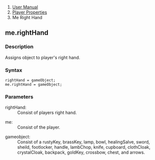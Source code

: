 <ol class="breadcrumb">
  <li><a href="#/docs/contents">User Manual</a></li>
  <li><a href="#/docs/properties">Player Properties</a></li>
  <li class="active">Me Right Hand</li>
</ol>

## me.rightHand 

### Description

Assigns object to player's right hand.

### Syntax

    rightHand = gameObject;
    me.rightHand = gameObject;

### Parameters

<dl>
  <dt>rightHand:</dt>
  <dd>Consist of players right hand.</dd>
</dl>

<dl>
  <dt>me:</dt>
  <dd>Consist of the player.</dd>
</dl>

<dl>
  <dt>gameobject:</dt>
  <dd>Consist of a rustyKey, brassKey, lamp, bowl, healingSalve, sword, sheild, footlocker, handle, lambChop, knife, cupboard, clothCloak, crystalCloak, backpack, goldKey, crossbow, chest, and arrows.</dd>
</dl>